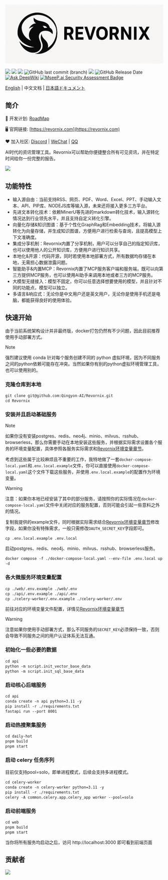 ![logo](./images/logo.png)

![](https://img.shields.io/badge/free-pricing?logo=free&color=%20%23155EEF&label=pricing&labelColor=%20%23528bff)
![](https://github.com/Qingyon-AI/Revornix/actions/workflows/release.yml/badge.svg?branch=release)
![](https://img.shields.io/github/commit-activity/m/Qingyon-AI/Revornix)
![GitHub last commit (branch)](https://img.shields.io/github/last-commit/Qingyon-AI/Revornix/develop)
![](https://img.shields.io/github/v/release/Qingyon-AI/Revornix)
![GitHub Release Date](https://img.shields.io/github/release-date-pre/Qingyon-AI/Revornix)
[![Ask DeepWiki](https://deepwiki.com/badge.svg)](https://deepwiki.com/Qingyon-AI/Revornix)
[![MseeP.ai Security Assessment Badge](https://img.shields.io/badge/MseeP.ai-Security-blue)](https://mseep.ai/app/qingyon-ai-revornix)

[English](./README.md) | 中文文档 | [日本語ドキュメント](./README_jp.md)

## 简介

🚀 开发计划: [RoadMap](https://huaqinda.notion.site/RoadMap-224bbdbfa03380fabd7beda0b0337ea3)

🖥️ 官网链接: [https://revornix.com](https://revornix.com)

❤️ 加入社区: [Discord](https://discord.com/invite/3XZfz84aPN) | [WeChat](https://github.com/Qingyon-AI/Revornix/discussions/1#discussioncomment-13638435) | [QQ](https://github.com/Qingyon-AI/Revornix/discussions/1#discussioncomment-13638435)

AI时代的资讯管理工具。Revornix可以帮助你便捷整合所有可见资讯，并在特定时间给你一份完整的报告。

![](https://qingyon-revornix-public.oss-cn-beijing.aliyuncs.com/images/20251011141251012.png)

## 功能特性

- 输入源自由：当前支持RSS、网页、PDF、Word、Excel、PPT、手动输入文本、API、PIP库、NODEJS库等输入源，未来还将接入更多三方平台。
- 先进文本转化技术：依赖MinerU等先进的markdown转化技术，输入源转化情况达到行业领先水平，并且支持自定义转化引擎。
- 向量化存储&知识图谱：基于个性化GraphRag和Embedding技术，将输入源转化为向量存储，并生成知识图谱，方便用户进行检索与查询，且提高模型上下文准确度。
- 集成分享机制：Revornix内置了分享机制，用户可以分享自己的指定知识库，也可以使用他人的公开知识库，方便用户进行知识共享。
- 本地化&开源：代码开源，同时若使用本地部署方式，所有数据均存储在本地，无需担心数据泄露问题。
- 智能助手&内置MCP：Revornix内置了MCP服务客户端和服务端，既可以向第三方提供MCP服务，也可以使用AI助手来调用本地或者三方的MCP服务。
- 大模型无缝接入：模型不固定，你可以任意选择想要使用的模型，并且针对不同的功能点，模型可以独立。
- 多语言&响应式：无论你是中文用户还是英文用户，无论你是使用手机还是电脑，都能获得良好的使用体验。

## 快速开始

由于当前系统架构设计并非最终版，docker打包仍然有不少问题，因此目前推荐使用手动部署方式。

> [!NOTE]
> 强烈建议使用 conda 针对每个服务创建不同的 python 虚拟环境，因为不同服务之间的python依赖可能存在冲突。当然如果你有别的python虚拟环境管理工具，也可以使用别的。

### 克隆仓库到本地

```shell
git clone git@github.com:Qingyon-AI/Revornix.git
cd Revornix
```

### 安装并且启动基础服务

> [!NOTE]
> 如果你没有安装postgres、redis、neo4j、minio、milvus、rsshub、browserless，那么你需要手动在本地安装这些服务，并根据实际需求设置各个服务的环境变量配置，具体参照各服务实际需求和[Revornix环境变量章节](https://revornix.com/docs/environment)。
> 
> 考虑到这些属于比较麻烦且不重要的工作，我特地做了一套`docker-compose-local.yaml`和`.env.local.example`文件，你可以直接使用`docker-compose-local.yaml`这个文件下载这些服务，并使用`.env.local.example`的配置作为环境变量。

> [!WARNING]
> 注意：如果你本地已经安装了其中的部分服务，请按照你的实际情况在`docker-compose-local.yaml`文件中关闭对应的服务配置，否则可能会引起一些意料之外的情况。

复制我提供的example文件，同时根据实际需求结合[Revornix环境变量章节](https://revornix.com/docs/environment)修改字段，如果你没有特殊需求，一般只需修改`OAUTH_SECRET_KEY`字段即可。

```shell
cp .env.local.example .env.local
```

启动postgres、redis、neo4j、minio、milvus、rsshub、browserless服务。

```shell
docker compose -f ./docker-compose-local.yaml --env-file .env.local up -d
```

### 各大微服务环境变量配置

```shell
cp ./web/.env.example ./web/.env
cp ./api/.env.example ./api/.env
cp ./celery-worker/.env.example ./celery-worker/.env
```

前往对应的环境变量文件配置，详情见[Revornix环境变量章节](https://revornix.com/docs/environment)

> [!WARNING]
> 注意如果你使用手动部署方式，那么不同服务的`SECRET_KEY`必须保持一致，否则会导致不同服务之间的用户认证体系无法互通。

### 初始化一些必要的数据

```shell
cd api
python -m script.init_vector_base_data
python -m script.init_sql_base_data
```

### 启动核心后端服务

```shell
cd api
conda create -n api python=3.11 -y
pip install -r ./requirements.txt
fastapi run --port 8001
```

### 启动热搜聚集服务

```shell
cd daily-hot
pnpm build
pnpm start
```

### 启动 celery 任务序列

目前仅支持pool=solo，即单进程模式，后续会支持多进程模式。

```shell
cd celery-worker
conda create -n celery-worker python=3.11 -y
pip install -r ./requirements.txt
celery -A common.celery.app.celery_app worker --pool=solo
```

### 启动前端服务

```shell
cd web
pnpm build
pnpm start
```

当你将所有服务均启动之后，访问 http://localhost:3000 即可看到前端页面

## 贡献者

<a href="https://github.com/Qingyon-AI/Revornx/graphs/contributors">
  <img src="https://contrib.rocks/image?repo=Qingyon-AI/Revornix" />
</a>